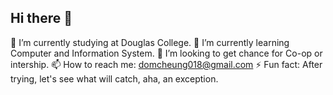 ## Hi there 👋
🔭 I’m currently studying at Douglas College.
🌱 I’m currently learning Computer and Information System.
👯 I’m looking to get chance for Co-op or intership.
📫 How to reach me: domcheung018@gmail.com
⚡ Fun fact: After trying, let's see what will catch, aha, an exception.
<!--
**nortHades/nortHades** is a ✨ _special_ ✨ repository because its `README.md` (this file) appears on your GitHub profile.

Here are some ideas to get you started:

- 🔭 I’m currently working on ...
- 🌱 I’m currently learning ...
- 👯 I’m looking to collaborate on ...
- 🤔 I’m looking for help with ...
- 💬 Ask me about ...
- 📫 How to reach me: ...
- 😄 Pronouns: ...
- ⚡ Fun fact: ...
-->
